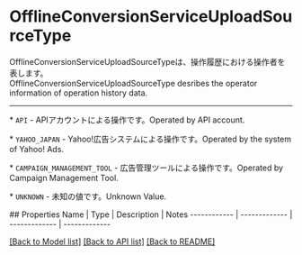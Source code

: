 # OfflineConversionServiceUploadSourceType

<div lang=\"ja\">OfflineConversionServiceUploadSourceTypeは、操作履歴における操作者を表します。</div> <div lang=\"en\">OfflineConversionServiceUploadSourceType desribes the operator information of operation history data.</div> <hr> <p>* <code>API</code> - <span lang=\"ja\">APIアカウントによる操作です。</span><span lang=\"en\">Operated by API account.</span></p> <p>* <code>YAHOO_JAPAN</code> - <span lang=\"ja\">Yahoo!広告システムによる操作です。</span><span lang=\"en\">Operated by the system of Yahoo! Ads.</span></p> <p>* <code>CAMPAIGN_MANAGEMENT_TOOL</code> - <span lang=\"ja\">広告管理ツールによる操作です。</span><span lang=\"en\">Operated by Campaign Management Tool.</span></p> <p>* <code>UNKNOWN</code> - <span lang=\"ja\">未知の値です。</span><span lang=\"en\">Unknown Value.</span></p> 
## Properties
Name | Type | Description | Notes
------------ | ------------- | ------------- | -------------

[[Back to Model list]](../README.md#documentation-for-models) [[Back to API list]](../README.md#documentation-for-api-endpoints) [[Back to README]](../README.md)


